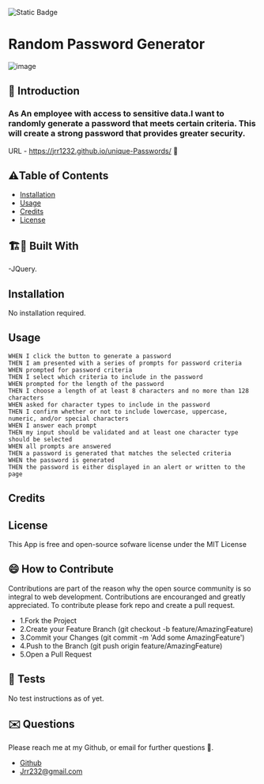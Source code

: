  
 
![Static Badge](https://img.shields.io/badge/license-MIT_License-yellow)


# Random Password Generator 
![image](https://github.com/Jrr1232/password-generator-week-3/assets/71472570/725ce002-3d5c-4220-af16-bc77cbf7c561)


## 🤔 Introduction

### As An employee with access to sensitive data.I want to randomly generate a password that meets certain criteria. This will create a strong password that provides greater security.
URL - https://jrr1232.github.io/unique-Passwords/ 🎯





## ⚠️Table of Contents 
- [Installation](#installation)
- [Usage](#usage)
- [Credits](#credits)
- [License](#license)




## 🏗️🚧 Built With 

-JQuery.







## Installation 

No installation required.







## Usage
```
WHEN I click the button to generate a password
THEN I am presented with a series of prompts for password criteria
WHEN prompted for password criteria
THEN I select which criteria to include in the password
WHEN prompted for the length of the password
THEN I choose a length of at least 8 characters and no more than 128 characters
WHEN asked for character types to include in the password
THEN I confirm whether or not to include lowercase, uppercase, numeric, and/or special characters
WHEN I answer each prompt
THEN my input should be validated and at least one character type should be selected
WHEN all prompts are answered
THEN a password is generated that matches the selected criteria
WHEN the password is generated
THEN the password is either displayed in an alert or written to the page
```





## Credits 





## License 
This App is free and open-source sofware license under the MIT License





## 😄 How to Contribute
Contributions are part of the reason why the open source community is so integral to web development. Contributions are encouranged and greatly appreciated.
To contribute please fork repo and create a pull request.

- 1.Fork the Project
- 2.Create your Feature Branch (git checkout -b feature/AmazingFeature)
- 3.Commit your Changes (git commit -m 'Add some AmazingFeature')
- 4.Push to the Branch (git push origin feature/AmazingFeature)
- 5.Open a Pull Request





## 🧪 Tests 
No test instructions as of yet.





## ✉️ Questions 
Please reach me at my Github, or email for further questions 🐶. 
- [Github](https://github.com/Jrr1232)
- Jrr232@gmail.com



